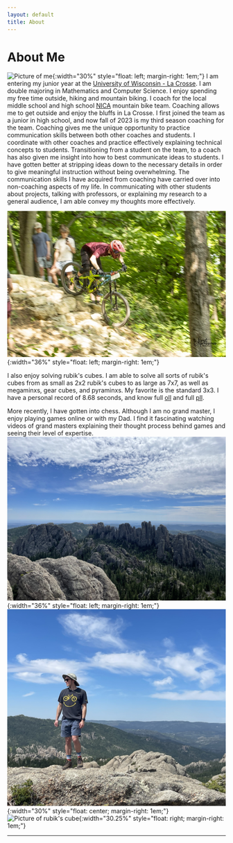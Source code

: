 ```yaml
---
layout: default
title: About
---
```


# About Me

![Picture of me](images/IMG_0388.jpg){:width="30%" style="float: left; margin-right: 1em;"}
I am entering my junior year at the [University of Wisconsin - La Crosse]. I am double majoring in Mathematics and Computer Science. I enjoy spending my free time outside, hiking and mountain biking. I coach for the local middle school and high school [NICA] mountain bike team. Coaching allows me to get outside and enjoy the bluffs in La Crosse. I first joined the team as a junior in high school, and now fall of 2023 is my third season coaching for the team. Coaching gives me the unique opportunity to practice communication skills between both other coaches and students. I coordinate with other coaches and practice effectively explaining technical concepts to students. Transitioning from a student on the team, to a coach has also given me insight into how to best communicate ideas to students. I have gotten better at stripping ideas down to the necessary details in order to give meaningful instruction without being overwhelming. The communication skills I have acquired from coaching have carried over into non-coaching aspects of my life. In communicating with other students about projects, talking with professors, or explaining my research to a general audience, I am able convey my thoughts more effectively.

![Picture of me](images/WORS_LAX23_0243_Original.jpg){:width="36%" style="float: left; margin-right: 1em;"}

I also enjoy solving rubik's cubes. I am able to solve all sorts of rubik's cubes from as small as 2x2 rubik's cubes to as large as 7x7, as well as megaminxs, gear cubes, and pyraminxs. My favorite is the standard 3x3. I have a personal record of 8.68 seconds, and know full [oll] and full [pll]. 

More recently, I have gotten into chess. Although I am no grand master, I enjoy playing games online or with my Dad. I find it fascinating watching videos of grand masters explaining their thought process behind games and seeing their level of expertise. 
![Picture of mountains I hiked in South Dakota](images/IMG_0068_Original.jpg){:width="36%" style="float: left; margin-right: 1em;"}
![Picture of me on mountains in South Dakota](images/IMG_0065_Original.jpg){:width="30%" style="float: center; margin-right: 1em;"} 
![Picture of rubik's cube](images/rubiks_cube.jpg){:width="30.25%" style="float: right; margin-right: 1em;"}




----

[University of Wisconsin - La Crosse]: https://www.uwlax.edu/
[NICA]: https://nationalmtb.org/
[oll]: https://jperm.net/algs/oll
[pll]: https://jperm.net/algs/pll

